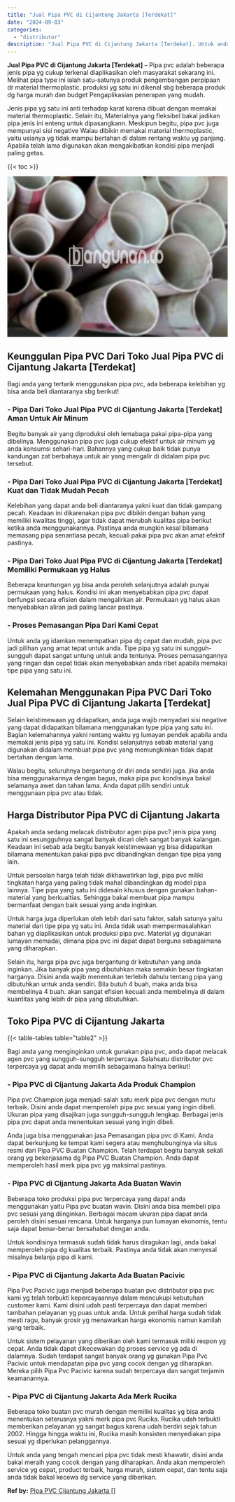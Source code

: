 ```yaml
---
title: "Jual Pipa PVC di Cijantung Jakarta [Terdekat]"
date: "2024-09-03"
categories: 
  - "distributor"
description: "Jual Pipa PVC di Cijantung Jakarta [Terdekat]. Untuk anda yang tengah mencari pipa pvc tidak mesti khawatir, disini anda bakal meraih yang cocok dengan yang..."
---
```


**Jual Pipa PVC di Cijantung Jakarta \[Terdekat\]** – Pipa pvc adalah beberapa jenis pipa yg cukup terkenal diaplikasikan oleh masyarakat sekarang ini. Melihat pipa type ini ialah satu-satunya produk pengembangan perpipaan dr material thermoplastic. produksi yg satu ini dikenal sbg beberapa produk dg harga murah dan budget Pengaplikasian penerapan yang mudah.

Jenis pipa yg satu ini anti terhadap karat karena dibuat dengan memakai material thermoplastic. Selain itu, Materialnya yang fleksibel bakal jadikan pipa jenis ini enteng untuk dipasangkann. Meskipun begitu, pipa pvc juga mempunyai sisi negative Walau dibikin memakai material thermoplastic, yaitu usianya yg tidak mampu bertahan di dalam rentang waktu yg panjang. Apabila telah lama digunakan akan mengakibatkan kondisi pipa menjadi paling getas.

{{< toc >}}

![Jual Pipa PVC di Cijantung Jakarta [Terdekat]](/images/jaul-pipa-pvc-34.png)

## Keunggulan Pipa PVC Dari Toko Jual Pipa PVC di Cijantung Jakarta \[Terdekat\]

Bagi anda yang tertarik menggunakan pipa pvc, ada beberapa kelebihan yg bisa anda beli diantaranya sbg berikut!

### \- Pipa Dari Toko Jual Pipa PVC di Cijantung Jakarta \[Terdekat\] Aman Untuk Air Minum

Begitu banyak air yang diproduksi oleh lemabaga pakai pipa-pipa yang dibelinya. Menggunakan pipa pvc juga cukup efektif untuk air minum yg anda konsumsi sehari-hari. Bahannya yang cukup baik tidak punya kandungan zat berbahaya untuk air yang mengalir di didalam pipa pvc tersebut.

### \- Pipa Dari Toko Jual Pipa PVC di Cijantung Jakarta \[Terdekat\] Kuat dan Tidak Mudah Pecah

Kelebihan yang dapat anda beli diantaranya yakni kuat dan tidak gampang pecah. Keadaan ini dikarenakan pipa pvc dibikin dengan bahan yang memiliki kwalitas tinggi, agar tidak dapat merubah kualitas pipa berikut ketika anda menggunakannya. Pastinya anda mungkin kesal bilamana memasang pipa senantiasa pecah, kecuali pakai pipa pvc akan amat efektif pastinya.

### \- Pipa Dari Toko Jual Pipa PVC di Cijantung Jakarta \[Terdekat\] Memiliki Permukaan yg Halus

Beberapa keuntungan yg bisa anda peroleh selanjutnya adalah punyai permukaan yang halus. Kondisi ini akan menyebabkan pipa pvc dapat berfungsi secara efisien dalam mengalirkan air. Permukaan yg halus akan menyebabkan aliran jadi paling lancar pastinya.

### \- Proses Pemasangan Pipa Dari Kami Cepat

Untuk anda yg idamkan menempatkan pipa dg cepat dan mudah, pipa pvc jadi pilihan yang amat tepat untuk anda. Tipe pipa yg satu ini sungguh-sungguh dapat sangat untung untuk anda tentunya. Proses pemasangannya yang ringan dan cepat tidak akan menyebabkan anda ribet apabila memakai tipe pipa yang satu ini.

## Kelemahan Menggunakan Pipa PVC Dari Toko Jual Pipa PVC di Cijantung Jakarta \[Terdekat\]

Selain keistimewaan yg didapatkan, anda juga wajib menyadari sisi negative yang dapat didapatkan bilamana menggunakan type pipa yang satu ini. Bagian kelemahannya yakni rentang waktu yg lumayan pendek apabila anda memakai jenis pipa yg satu ini. Kondisi selanjutnya sebab material yang digunakan didalam membuat pipa pvc yang memungkinkan tidak dapat bertahan dengan lama.

Walau begitu, seluruhnya bergantung dr diri anda sendiri juga. jika anda bisa menggunakannya dengan bagus, maka pipa pvc kondisinya bakal selamanya awet dan tahan lama. Anda dapat pilih sendiri untuk menggunaan pipa pvc atau tidak.

## Harga Distributor Pipa PVC di Cijantung Jakarta

Apakah anda sedang melacak distributor agen pipa pvc? jenis pipa yang satu ini sesungguhnya sangat banyak dicari oleh sangat banyak kalangan. Keadaan ini sebab ada begitu banyak keistimewaan yg bisa didapatkan bilamana menentukan pakai pipa pvc dibandingkan dengan tipe pipa yang lain.

Untuk persoalan harga telah tidak dikhawatirkan lagi, pipa pvc miliki tingkatan harga yang paling tidak mahal dibandingkan dg model pipa lainnya. Tipe pipa yang satu ini didesain khusus dengan gunakan bahan-material yang berkualtias. Sehingga bakal membuat pipa mampu bermanfaat dengan baik sesuai yang anda inginkan.

Untuk harga juga diperlukan oleh lebih dari satu faktor, salah satunya yaitu material dari tipe pipa yg satu ini. Anda tidak usah mempermasalahkan bahan yg diaplikasikan untuk produksi pipa pvc. Material yg digunakan lumayan memadai, dimana pipa pvc ini dapat dapat berguna sebagaimana yang diharapkan.

Selain itu, harga pipa pvc juga bergantung dr kebutuhan yang anda inginkan. Jika banyak pipa yang dibutuhkan maka semakin besar tingkatan harganya. Disini anda wajib menentukan terlebih dahulu tentang pipa yang dibutuhkan untuk anda sendiri. Bila butuh 4 buah, maka anda bisa membelinya 4 buah. akan sangat efisien kecuali anda membelinya di dalam kuantitas yang lebih dr pipa yang dibutuhkan.

## Toko Pipa PVC di Cijantung Jakarta

{{< table-tables table="table2" >}}

Bagi anda yang menginginkan untuk gunakan pipa pvc, anda dapat melacak agen pvc yang sungguh-sungguh terpercaya. Salahsatu distributor pvc terpercaya yg dapat anda memilih sebagaimana halnya berikut!

### \- Pipa PVC di Cijantung Jakarta Ada Produk Champion

Pipa pvc Champion juga menjadi salah satu merk pipa pvc dengan mutu terbaik. Disini anda dapat memperoleh pipa pvc sesuai yang ingin dibeli. Ukuran pipa yang disajikan juga sungguh-sungguh lengkap. Berbagai jenis pipa pvc dapat anda menentukan sesuai yang ingin dibeli.

Anda juga bisa menggunakan jasa Pemasangan pipa pvc di Kami. Anda dapat berkunjung ke tempat kami segera atau menghubunginya via situs resmi dari Pipa PVC Buatan Champion. Telah terdapat begitu banyak sekali orang yg bekerjasama dg Pipa PVC Buatan Champion. Anda dapat memperoleh hasil merk pipa pvc yg maksimal pastinya.

### \- Pipa PVC di Cijantung Jakarta Ada Buatan Wavin

Beberapa toko produksi pipa pvc terpercaya yang dapat anda menggunakan yaitu Pipa pvc buatan wavin. Disini anda bisa membeli pipa pvc sesuai yang diinginkan. Berbagai macam ukuran pipa dapat anda peroleh disini sesuai rencana. Untuk harganya pun lumayan ekonomis, tentu saja dapat benar-benar bersahabat dengan anda.

Untuk kondisinya termasuk sudah tidak harus diragukan lagi, anda bakal memperoleh pipa dg kualitas terbaik. Pastinya anda tidak akan menyesal misalnya belanja pipa di kami.

### \- Pipa PVC di Cijantung Jakarta Ada Buatan Pacivic

Pipa Pvc Pacivic juga menjadi beberapa buatan pvc distributor pipa pvc kami yg telah terbukti kepercayaannya dalam mencukupi kebutuhan customer kami. Kami disini udah pasti terpercaya dan dapat memberi tambahan pelayanan yg puas untuk anda. Untuk perihal harga sudah tidak mesti ragu, banyak grosir yg menawarkan harga ekonomis namun kamilah yang terbaik.

Untuk sistem pelayanan yang diberikan oleh kami termasuk miliki respon yg cepat. Anda tidak dapat dikecewakan dg proses service yg ada di dalamnya. Sudah terdapat sangat banyak orang yg gunakan Pipa Pvc Pacivic untuk mendapatan pipa pvc yang cocok dengan yg diharapkan. Mereka pilih Pipa Pvc Pacivic karena sudah terpercaya dan sangat terjamin keamanannya.

### \- Pipa PVC di Cijantung Jakarta Ada Merk Rucika

Beberapa toko buatan pvc murah dengan memiliki kualitas yg bisa anda menentukan seterusnya yakni merk pipa pvc Rucika. Rucika udah terbukti memberikan pelayanan yg sangat bagus karena udah berdiri sejak tahun 2002. Hingga hingga waktu ini, Rucika masih konsisten menyediakan pipa sesuai yg diperlukan pelanggannya.

Untuk anda yang tengah mencari pipa pvc tidak mesti khawatir, disini anda bakal meraih yang cocok dengan yang diharapkan. Anda akan memperoleh service yg cepat, product terbaik, harga murah, sistem cepat, dan tentu saja anda tidak bakal kecewa dg service yang diberikan.

**Ref by:** [Pipa PVC Cijantung Jakarta []](https://id.wikipedia.org/wiki/Pipa)
